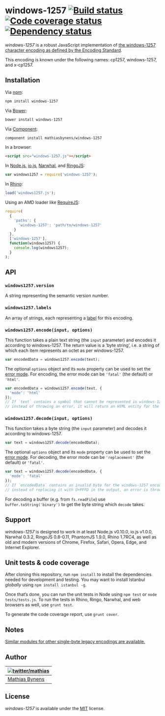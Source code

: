# windows-1257 [![Build status](https://travis-ci.org/mathiasbynens/windows-1257.svg?branch=master)](https://travis-ci.org/mathiasbynens/windows-1257) [![Code coverage status](https://coveralls.io/repos/mathiasbynens/windows-1257/badge.svg)](https://coveralls.io/r/mathiasbynens/windows-1257) [![Dependency status](https://gemnasium.com/mathiasbynens/windows-1257.svg)](https://gemnasium.com/mathiasbynens/windows-1257)

_windows-1257_ is a robust JavaScript implementation of [the windows-1257 character encoding as defined by the Encoding Standard](https://encoding.spec.whatwg.org/#windows-1257).

This encoding is known under the following names: cp1257, windows-1257, and x-cp1257.

## Installation

Via [npm](https://www.npmjs.com/):

```bash
npm install windows-1257
```

Via [Bower](http://bower.io/):

```bash
bower install windows-1257
```

Via [Component](https://github.com/component/component):

```bash
component install mathiasbynens/windows-1257
```

In a browser:

```html
<script src="windows-1257.js"></script>
```

In [Node.js](https://nodejs.org/), [io.js](https://iojs.org/), [Narwhal](http://narwhaljs.org/), and [RingoJS](http://ringojs.org/):

```js
var windows1257 = require('windows-1257');
```

In [Rhino](https://www.mozilla.org/rhino/):

```js
load('windows1257.js');
```

Using an AMD loader like [RequireJS](http://requirejs.org/):

```js
require(
  {
    'paths': {
      'windows-1257': 'path/to/windows-1257'
    }
  },
  ['windows-1257'],
  function(windows1257) {
    console.log(windows1257);
  }
);
```

## API

### `windows1257.version`

A string representing the semantic version number.

### `windows1257.labels`

An array of strings, each representing a [label](https://encoding.spec.whatwg.org/#label) for this encoding.

### `windows1257.encode(input, options)`

This function takes a plain text string (the `input` parameter) and encodes it according to windows-1257. The return value is a ‘byte string’, i.e. a string of which each item represents an octet as per windows-1257.

```js
var encodedData = windows1257.encode(text);
```

The optional `options` object and its `mode` property can be used to set the [error mode](https://encoding.spec.whatwg.org/#error-mode). For encoding, the error mode can be `'fatal'` (the default) or `'html'`.

```js
var encodedData = windows1257.encode(text, {
  'mode': 'html'
});
// If `text` contains a symbol that cannot be represented in windows-1257,
// instead of throwing an error, it will return an HTML entity for the symbol.
```

### `windows1257.decode(input, options)`

This function takes a byte string (the `input` parameter) and decodes it according to windows-1257.

```js
var text = windows1257.decode(encodedData);
```

The optional `options` object and its `mode` property can be used to set the [error mode](https://encoding.spec.whatwg.org/#error-mode). For decoding, the error mode can be `'replacement'` (the default) or `'fatal'`.

```js
var text = windows1257.decode(encodedData, {
  'mode': 'fatal'
});
// If `encodedData` contains an invalid byte for the windows-1257 encoding,
// instead of replacing it with U+FFFD in the output, an error is thrown.
```

For decoding a buffer (e.g. from `fs.readFile`) use `buffer.toString('binary')` to get the byte string which `decode` takes.

## Support

_windows-1257_ is designed to work in at least Node.js v0.10.0, io.js v1.0.0, Narwhal 0.3.2, RingoJS 0.8-0.11, PhantomJS 1.9.0, Rhino 1.7RC4, as well as old and modern versions of Chrome, Firefox, Safari, Opera, Edge, and Internet Explorer.

## Unit tests & code coverage

After cloning this repository, run `npm install` to install the dependencies needed for development and testing. You may want to install Istanbul _globally_ using `npm install istanbul -g`.

Once that’s done, you can run the unit tests in Node using `npm test` or `node tests/tests.js`. To run the tests in Rhino, Ringo, Narwhal, and web browsers as well, use `grunt test`.

To generate the code coverage report, use `grunt cover`.

## Notes

[Similar modules for other single-byte legacy encodings are available.](https://www.npmjs.com/browse/keyword/legacy-encoding)

## Author

| [![twitter/mathias](https://gravatar.com/avatar/24e08a9ea84deb17ae121074d0f17125?s=70)](https://twitter.com/mathias "Follow @mathias on Twitter") |
|---|
| [Mathias Bynens](https://mathiasbynens.be/) |

## License

_windows-1257_ is available under the [MIT](https://mths.be/mit) license.
